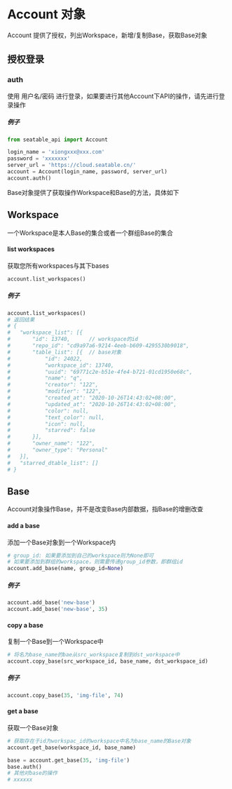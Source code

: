 # Account 对象

Account 提供了授权，列出Workspace，新增/复制Base，获取Base对象

## 授权登录

### auth

使用 用户名/密码 进行登录，如果要进行其他Account下API的操作，请先进行登录操作

##### 例子

```python
from seatable_api import Account

login_name = 'xiongxxx@xxx.com'
password = 'xxxxxxx'
server_url = 'https://cloud.seatable.cn/'
account = Account(login_name, password, server_url)
account.auth()
```

Base对象提供了获取操作Workspace和Base的方法，具体如下

## Workspace

一个Workspace是本人Base的集合或者一个群组Base的集合

#### list workspaces

获取您所有workspaces与其下bases

```python
account.list_workspaces()
```

##### 例子

```python
account.list_workspaces()
# 返回结果
# {
# 	"workspace_list": [{
# 		"id": 13740,      // workspace的id
# 		"repo_id": "cd9a97a6-9214-4eeb-b609-4295530b9018",
# 		"table_list": [{  // base对象
# 			"id": 24022,
# 			"workspace_id": 13740,
# 			"uuid": "69771c2e-b51e-4fe4-b721-01cd1950e68c",
# 			"name": "q",
# 			"creator": "122",
# 			"modifier": "122",
# 			"created_at": "2020-10-26T14:43:02+08:00",
# 			"updated_at": "2020-10-26T14:43:02+08:00",
# 			"color": null,
# 			"text_color": null,
# 			"icon": null,
# 			"starred": false
# 		}],
# 		"owner_name": "122",
# 		"owner_type": "Personal"
# 	}],
# 	"starred_dtable_list": []
# }
```

## Base

Account对象操作Base，并不是改变Base内部数据，指Base的增删改查

#### add a base

添加一个Base对象到一个Workspace内

```python
# group_id: 如果要添加到自己的workspace则为None即可
# 如果要添加到群组的workspace，则需要传递group_id参数，即群组id
account.add_base(name, group_id=None)
```

##### 例子

```python
account.add_base('new-base')
account.add_base('new-base', 35)
```

#### copy a base

复制一个Base到一个Workspace中

```python
# 将名为base_name的bae从src_workspace复制到dst_workspace中
account.copy_base(src_workspace_id, base_name, dst_workspace_id)
```

##### 例子

```python
account.copy_base(35, 'img-file', 74)
```

#### get a base

获取一个Base对象

```python
# 获取存在于id为workspac_id的workspace中名为base_name的Base对象
account.get_base(workspace_id, base_name)
```

```python
base = account.get_base(35, 'img-file')
base.auth()
# 其他对base的操作
# xxxxxx
```
